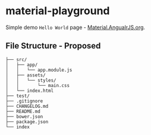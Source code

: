 # material-playground

Simple demo `Hello World` page - [Material.AngualrJS.org](https://material.angularjs.org/).

## File Structure - Proposed
```
├── src/
│   ├── app/
│   │   └── app.module.js
│   ├── assets/
│   │   └── styles/
│   │       └── main.css
│   └── index.html
├── test/
├── .gitignore
├── CHANGELOG.md
├── README.md
├── bower.json
├── package.json
└── index
```